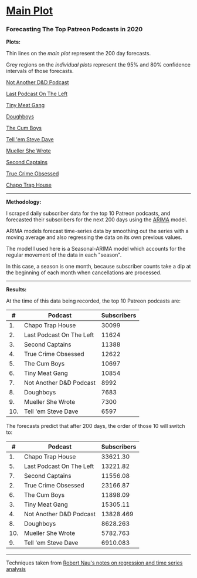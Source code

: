 # [Main Plot](https://i.imgur.com/NPmqiqc.jpg)

### Forecasting The Top Patreon Podcasts in 2020

**Plots:**

Thin lines on the *main plot* represent the 200 day forecasts. 

Grey regions on the *individual plots* represent the 95% and 80% confidence intervals of those forecasts.

[Not Another D&D Podcast](https://i.imgur.com/fLC5sMf.jpg)

[Last Podcast On The Left](https://i.imgur.com/AlKKQJn.jpg)

[Tiny Meat Gang](https://i.imgur.com/WbeCmwz.jpg)

[Doughboys](https://i.imgur.com/SOozR34.jpg)

[The Cum Boys](https://i.imgur.com/Qzk8cRd.jpg)

[Tell 'em Steve Dave](https://i.imgur.com/5EJQAIL.jpg)

[Mueller She Wrote](https://i.imgur.com/aHf3iNl.jpg)

[Second Captains](https://i.imgur.com/SjYMOiu.jpg)

[True Crime Obsessed](https://i.imgur.com/BvcKVDG.jpg)

[Chapo Trap House](https://i.imgur.com/uNvWGjB.jpg)

---

**Methodology:**

I scraped daily subscriber data for the top 10 Patreon podcasts, and forecasted their subscribers for the next 200 days using the [ARIMA](https://en.wikipedia.org/wiki/Autoregressive_integrated_moving_average) model.

ARIMA models forecast time-series data by smoothing out the series with a moving average and also regressing the data on its own previous values.

The model I used here is a Seasonal-ARIMA model which accounts for the regular movement of the data in each "season".

In this case, a season is one month, because subscriber counts take a dip at the beginning of each month when cancellations are processed.

---

**Results:**

At the time of this data being recorded, the top 10 Patreon podcasts are:

\#| Podcast| Subscribers
---|---|---
|1. |Chapo Trap House |30099
|2. |Last Podcast On The Left | 11624
|3. |Second Captains| 11388
|4.| True Crime Obsessed|12622
|5.| The Cum Boys| 10697
|6.| Tiny Meat Gang| 10854
|7.| Not Another D&D Podcast |8992
|8. | Doughboys| 7683
|9.|Mueller She Wrote | 7300
|10. |Tell 'em Steve Dave| 6597

The forecasts predict that after 200 days, the order of those 10 will switch to:

\#| Podcast| Subscribers
---|---|---
|1. | Chapo Trap House | 33621.30
|5. | Last Podcast On The Left | 13221.82
|7. | Second Captains| 11556.08
|2.| True Crime Obsessed| 23166.87
|6.| The Cum Boys| 11898.09
|3.| Tiny Meat Gang| 15305.11
|4.| Not Another D&D Podcast | 13828.469
|8. | Doughboys| 8628.263
|10.| Mueller She Wrote | 5782.763
|9. | Tell 'em Steve Dave| 6910.083

---
  
Techniques taken from [Robert Nau's notes on regression and time series analysis](https://people.duke.edu/~rnau/411home.htm)
